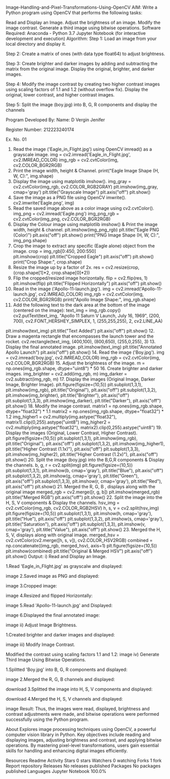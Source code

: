 Image-Handling-and-Pixel-Transformations-Using-OpenCV
AIM:
Write a Python program using OpenCV that performs the following tasks:

Read and Display an Image.
Adjust the brightness of an image.
Modify the image contrast.
Generate a third image using bitwise operations.
Software Required:
Anaconda - Python 3.7
Jupyter Notebook (for interactive development and execution)
Algorithm:
Step 1:
Load an image from your local directory and display it.

Step 2:
Create a matrix of ones (with data type float64) to adjust brightness.

Step 3:
Create brighter and darker images by adding and subtracting the matrix from the original image.
Display the original, brighter, and darker images.

Step 4:
Modify the image contrast by creating two higher contrast images using scaling factors of 1.1 and 1.2 (without overflow fix).
Display the original, lower contrast, and higher contrast images.

Step 5:
Split the image (boy.jpg) into B, G, R components and display the channels

Program Developed By:
Name: D Vergin Jenifer

Register Number: 212223240174

Ex. No. 01
1. Read the image ('Eagle_in_Flight.jpg') using OpenCV imread() as a grayscale image.
img = cv2.imread('Eagle_in_Flight.jpg', cv2.IMREAD_COLOR)
img_rgb = cv2.cvtColor(img, cv2.COLOR_BGR2RGB)
2. Print the image width, height & Channel.
print("Eagle Image Shape (H, W, C):", img.shape)
3. Display the image using matplotlib imshow().
img_gray = cv2.cvtColor(img_rgb, cv2.COLOR_RGB2GRAY)
plt.imshow(img_gray, cmap='gray')
plt.title("Grayscale Image")
plt.axis("off")
plt.show()
4. Save the image as a PNG file using OpenCV imwrite().
cv2.imwrite('Eagle.png', img)
5. Read the saved image above as a color image using cv2.cvtColor().
img_png = cv2.imread('Eagle.png')
img_png_rgb = cv2.cvtColor(img_png, cv2.COLOR_BGR2RGB)
6. Display the Colour image using matplotlib imshow() & Print the image width, height & channel.
plt.imshow(img_png_rgb)
plt.title("Eagle PNG (Color)")
plt.axis("off")
plt.show()
print("PNG Image Shape (H, W, C):", img_png.shape)
7. Crop the image to extract any specific (Eagle alone) object from the image.
crop = img_rgb[0:450, 200:550]   
plt.imshow(crop)
plt.title("Cropped Eagle")
plt.axis("off")
plt.show()
print("Crop Shape:", crop.shape)
8. Resize the image up by a factor of 2x.
res = cv2.resize(crop, (crop.shape[1]*2, crop.shape[0]*2))
9. Flip the cropped/resized image horizontally.
flip = cv2.flip(res, 1)
plt.imshow(flip)
plt.title("Flipped Horizontally")
plt.axis("off")
plt.show()
10. Read in the image ('Apollo-11-launch.jpg').
img = cv2.imread('Apollo-11-launch.jpg', cv2.IMREAD_COLOR)
img_rgb = cv2.cvtColor(img, cv2.COLOR_BGR2RGB)
print("Apollo Image Shape:", img_rgb.shape)
11. Add the following text to the dark area at the bottom of the image (centered on the image):
text_img = img_rgb.copy()
cv2.putText(text_img, "Apollo 11 Saturn V Launch, July 16, 1969",
            (200, 700), cv2.FONT_HERSHEY_SIMPLEX, 
            1, (255,255,255), 2, cv2.LINE_AA)

plt.imshow(text_img)
plt.title("Text Added")
plt.axis("off")
plt.show()
12. Draw a magenta rectangle that encompasses the launch tower and the rocket.
cv2.rectangle(text_img, (400,100), (800,650), (255,0,255), 3)
13. Display the final annotated image.
plt.imshow(text_img)
plt.title("Annotated Apollo Launch")
plt.axis("off")
plt.show()
14. Read the image ('Boy.jpg').
img = cv2.imread('boy.jpg', cv2.IMREAD_COLOR)
img_rgb = cv2.cvtColor(img, cv2.COLOR_BGR2RGB)
15. Adjust the brightness of the image.
m = np.ones(img_rgb.shape, dtype="uint8") * 50
16. Create brighter and darker images.
img_brighter = cv2.add(img_rgb, m)
img_darker = cv2.subtract(img_rgb, m)
17. Display the images (Original Image, Darker Image, Brighter Image).
plt.figure(figsize=(10,5))
plt.subplot(1,3,1), plt.imshow(img_rgb), plt.title("Original"), plt.axis("off")
plt.subplot(1,3,2), plt.imshow(img_brighter), plt.title("Brighter"), plt.axis("off")
plt.subplot(1,3,3), plt.imshow(img_darker), plt.title("Darker"), plt.axis("off")
plt.show()
18. Modify the image contrast.
matrix1 = np.ones(img_rgb.shape, dtype="float32") * 1.1
matrix2 = np.ones(img_rgb.shape, dtype="float32") * 1.2
img_higher1 = cv2.multiply(img.astype("float32"), matrix1).clip(0,255).astype("uint8")
img_higher2 = cv2.multiply(img.astype("float32"), matrix2).clip(0,255).astype("uint8")
19. Display the images (Original, Lower Contrast, Higher Contrast).
plt.figure(figsize=(10,5))
plt.subplot(1,3,1), plt.imshow(img_rgb), plt.title("Original"), plt.axis("off")
plt.subplot(1,3,2), plt.imshow(img_higher1), plt.title("Higher Contrast (1.1x)"), plt.axis("off")
plt.subplot(1,3,3), plt.imshow(img_higher2), plt.title("Higher Contrast (1.2x)"), plt.axis("off")
plt.show()
20. Split the image (boy.jpg) into the B,G,R components & Display the channels.
b, g, r = cv2.split(img)
plt.figure(figsize=(10,5))
plt.subplot(1,3,1), plt.imshow(b, cmap='gray'), plt.title("Blue"), plt.axis("off")
plt.subplot(1,3,2), plt.imshow(g, cmap='gray'), plt.title("Green"), plt.axis("off")
plt.subplot(1,3,3), plt.imshow(r, cmap='gray'), plt.title("Red"), plt.axis("off")
plt.show()
21. Merged the R, G, B , displays along with the original image
merged_rgb = cv2.merge([r, g, b])
plt.imshow(merged_rgb)
plt.title("Merged RGB")
plt.axis("off")
plt.show()
22. Split the image into the H, S, V components & Display the channels.
hsv_img = cv2.cvtColor(img_rgb, cv2.COLOR_RGB2HSV)
h, s, v = cv2.split(hsv_img)
plt.figure(figsize=(10,5))
plt.subplot(1,3,1), plt.imshow(h, cmap='gray'), plt.title("Hue"), plt.axis("off")
plt.subplot(1,3,2), plt.imshow(s, cmap='gray'), plt.title("Saturation"), plt.axis("off")
plt.subplot(1,3,3), plt.imshow(v, cmap='gray'), plt.title("Value"), plt.axis("off")
plt.show()
23. Merged the H, S, V, displays along with original image.
merged_hsv = cv2.cvtColor(cv2.merge([h, s, v]), cv2.COLOR_HSV2RGB)
combined = np.concatenate((img_rgb, merged_hsv), axis=1)
plt.figure(figsize=(10,5))
plt.imshow(combined)
plt.title("Original & Merged HSV")
plt.axis("off")
plt.show()
Output:
i) Read and Display an Image.

1.Read 'Eagle_in_Flight.jpg' as grayscalw and displayed:

image
2.Saved image as PNG and displayed:

image
3.Cropped image:

image
4.Resized and flipped Horizontally:

image
5.Read 'Apollo-11-launch.jpg' and Displayed:

image
6.Displayed the final annotated image:

image
ii) Adjust Image Brightness.

1.Created brighter and darker images and displayed:

image
iii) Modify Image Contrast.

Modified the contrast using scaling factors 1.1 and 1.2:
image
iv) Generate Third Image Using Bitwise Operations.

1.Splitted 'Boy.jpg' into B, G, R components and displayed:

image
2.Merged the R, G, B channels and displayed:

download
3.Splitted the image into H, S, V components and displayed:

download
4.Merged the H, S, V channels and displayed:

image
Result:
Thus, the images were read, displayed, brightness and contrast adjustments were made, and bitwise operations were performed successfully using the Python program.

About
Explores image processing techniques using OpenCV, a powerful computer vision library in Python. Key objectives include reading and displaying images, adjusting brightness and contrast, and applying bitwise operations. By mastering pixel-level transformations, users gain essential skills for handling and enhancing digital images efficiently.

Resources
 Readme
 Activity
Stars
 0 stars
Watchers
 0 watching
Forks
 1 fork
Report repository
Releases
No releases published
Packages
No packages published
Languages
Jupyter Notebook
100.0%

